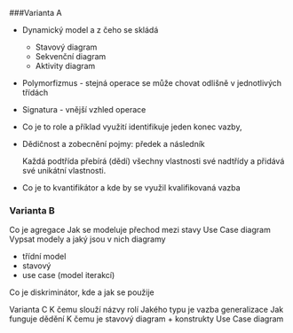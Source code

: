 ###Varianta A
- Dynamický model a z čeho se skládá
    - Stavový diagram
    - Sekvenční diagram 
    - Aktivity diagram

- Polymorfizmus - stejná operace se může chovat odlišně v jednotlivých třídách

- Signatura - vnější vzhled operace

    
-  Co je to role a příklad využití 
identifikuje jeden konec vazby,

-  Dědičnost a zobecnění 
    pojmy: předek a následník
    
    Každá podtřída přebírá (dědí) všechny vlastnosti své nadtřídy a přidává své
unikátní vlastnosti.

-  Co je to kvantifikátor a kde by se využil
kvalifikovaná vazba 

### Varianta B
Co je agregace
Jak se modeluje přechod mezi stavy
Use Case diagram
Vypsat modely a jaký jsou v nich diagramy
- třídní model 
- stavový
- use case (model iterakcí)


Co je diskriminátor, kde a jak se použije

Varianta C
K čemu slouží názvy rolí 
Jakého typu je vazba generalizace
Jak funguje dědění
K čemu je stavový diagram + konstrukty
Use Case diagram
